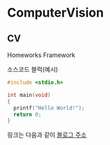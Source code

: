 # ComputerVision
## CV
Homeworks Framework

소스코드 블럭(예시)

```c
#include <stdio.h>

int main(void)
{
  printf("Hello World!");
  return 0;
}
```

링크는 다음과 같이
[블로그 주소](https://blog.naver.com/znzldhkvlwk)
